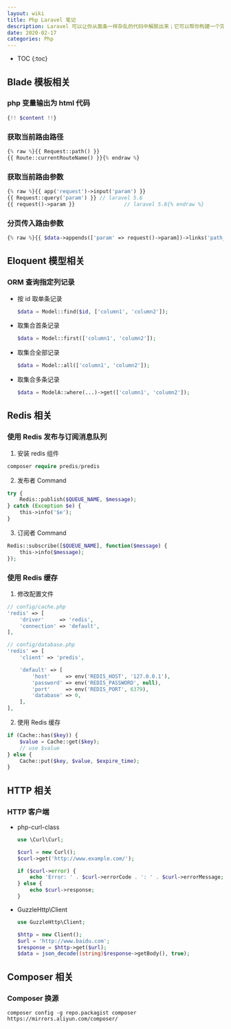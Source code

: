 ```yaml
---
layout: wiki
title: Php Laravel 笔记
description: Laravel 可以让你从面条一样杂乱的代码中解脱出来；它可以帮你构建一个完美的网络APP，而且每行代码都可以简洁、富于表达力。
date: 2020-02-17
categories: Php
---
```


* TOC
{:toc}

## Blade 模板相关

### php 变量输出为 html 代码

```php
{!! $content !!}
```

### 获取当前路由路径

```php
{% raw %}{{ Request::path() }}
{{ Route::currentRouteName() }}{% endraw %}
```

### 获取当前路由参数

```php
{% raw %}{{ app('request')->input('param') }}
{{ Request::query('param') }} // laravel 5.6
{{ request()->param }}                // laravel 5.8{% endraw %}
```

### 分页传入路由参数

```php
{% raw %}{{ $data->appends(['param' => request()->param])->links('path_to_pagination_view') }}{% endraw %}
```

## Eloquent 模型相关

### ORM 查询指定列记录

* 按 id 取单条记录

    ```php
    $data = Model::find($id, ['column1', 'column2']);
    ```

* 取集合首条记录

    ```php
    $data = Model::first(['column1', 'column2']);
    ```

* 取集合全部记录

    ```php
    $data = Model::all(['column1', 'column2']);
    ```

* 取集合多条记录

    ```php
    $data = ModelA::where(...)->get(['column1', 'column2']); 
    ```

## Redis 相关

### 使用 Redis 发布与订阅消息队列

1. 安装 redis 组件

```php
composer require predis/predis
```

2. 发布者 Command

```php
try {
    Redis::publish($QUEUE_NAME, $message);
} catch (Exception $e) {
    this->info('$e');
}
```

3. 订阅者 Command

```php
Redis::subscribe([$QUEUE_NAME], function($message) {
    this->info($message);
});
```

### 使用 Redis 缓存

1. 修改配置文件

```php
// config/cache.php
'redis' => [
    'driver'     => 'redis',
    'connection' => 'default',
],
```

```php
// config/database.php
'redis' => [
    'client' => 'predis',

    'default' => [
        'host'     => env('REDIS_HOST', '127.0.0.1'),
        'password' => env('REDIS_PASSWORD', null),
        'port'     => env('REDIS_PORT', 6379),
        'database' => 0,
    ],
],
```

2. 使用 Redis 缓存

```php
if (Cache::has($key)) {
    $value = Cache::get($key);
    // use $value
} else {
    Cache::put($key, $value, $expire_time);
}
```

## HTTP 相关

### HTTP 客户端

* php-curl-class

    ```php
    use \Curl\Curl;

    $curl = new Curl();
    $curl->get('http://www.example.com/');

    if ($curl->error) {
        echo 'Error: ' . $curl->errorCode . ': ' . $curl->errorMessage;
    } else {
        echo $curl->response;
    }
    ```

* GuzzleHttp\Client

    ```php
    use GuzzleHttp\Client;

    $http = new Client();
    $url = 'http://www.baidu.com';
    $response = $http->get($url);
    $data = json_decode((string)$response->getBody(), true);
    ```

## Composer 相关

### Composer 换源

```console
composer config -g repo.packagist composer https://mirrors.aliyun.com/composer/
```
